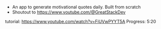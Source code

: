 - An app to generate motivational quotes daily. Built from scratch
- Shoutout to https://www.youtube.com/@GreatStackDev

tutorial: https://www.youtube.com/watch?v=FiUVwPYYT5A
Progress: 5:20